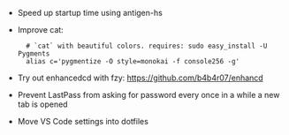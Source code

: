 - Speed up startup time using antigen-hs
- Improve cat:

        # `cat` with beautiful colors. requires: sudo easy_install -U Pygments
        alias c='pygmentize -O style=monokai -f console256 -g'

- Try out enhancedcd with fzy: https://github.com/b4b4r07/enhancd
- Prevent LastPass from asking for password every once in a while a new tab is opened
- Move VS Code settings into dotfiles
